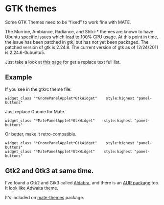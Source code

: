# GTK themes

Some GTK Themes need to be “fixed” to work fine with MATE.

The Murrine, Ambiance, Radiance, and Shiki-* themes are known to have Ubuntu
specific issues which lead to 100% CPU usage. At this point in time, the issue
has been patched in gtk, but has not yet been packaged. The patched version of
gtk is 2.24.8. The current version of gtk as of 12/24/2011 is 2.24.6-0ubuntu5.

Just take a look at [this page](./migrating) for get a replace text
full list.

## Example

If you see in the gtkrc theme file:

    
    
    widget_class "*GnomePanelApplet*GtkWidget"    style:highest "panel-buttons"

Just replace Gnome for Mate.

    
    
    widget_class "*MatePanelApplet*GtkWidget"    style:highest "panel-buttons"

Or better, make it retro-compatible.

    
    
    widget_class "*GnomePanelApplet*GtkWidget"    style:highest "panel-buttons" 
    widget_class "*MatePanelApplet*GtkWidget"    style:highest "panel-buttons"

## Gtk2 and Gtk3 at same time.

I've found a Gtk2 and Gtk3 called [Aldabra](http://gnome-look.org/content/show.php/?content=142247),
and there is an [AUR package](http://aur.archlinux.org/packages.php?ID=49511) too. It look like Adwaita
theme.

It's included on [mate-themes](./mate-themes) package.

